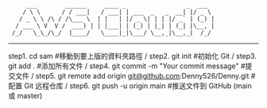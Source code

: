          ___        ______     ____ _                 _  ___  
        / \ \      / / ___|   / ___| | ___  _   _  __| |/ _ \ 
       / _ \ \ /\ / /\___ \  | |   | |/ _ \| | | |/ _` | (_) |
      / ___ \ V  V /  ___) | | |___| | (_) | |_| | (_| |\__, |
     /_/   \_\_/\_/  |____/   \____|_|\___/ \__,_|\__,_|  /_/ 
 ----------------------------------------------------------------- 

step1. cd sam    #移動到要上版的資料夾路徑 /
step2. git init  #初始化 Git  /
step3. git add . #添加所有文件 /
step4. git commit -m "Your commit message" #提交文件 /
step5. git remote add origin git@github.com:Denny526/Denny.git #配置 Git 远程仓库 /
step6. git push -u origin main  #推送文件到 GitHub (main 或 master) 